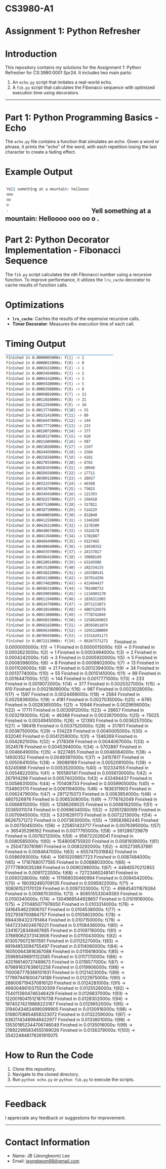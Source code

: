 # CS3980-A1
# Assignment 1: Python Refresher

# Introduction
This repository contains my solutions for the Assignment 1: Python Refresher for CS:3980:0001 Spr24. It includes two main parts: 
1. An `echo.py` script that imitates a real-world echo.
2. A `fib.py` script that calculates the Fibonacci sequence with optimized execution time using decorators.

---

# Part 1: Python Programming Basics - Echo

The `echo.py` file contains a function that simulates an echo. Given a word or phrase, it prints the "echo" of the word, with each repetition losing the last character to create a fading effect.

# Example Output
![Screenshot_ECHO](echo.png)
Yell something at a mountain: Helloooo
ooo
oo
o
.
---

# Part 2: Python Decorator Implementation - Fibonacci Sequence

The `fib.py` script calculates the nth Fibonacci number using a recursive function. To improve performance, it utilizes the `lru_cache` decorator to cache results of function calls.

# Optimizations
- **`lru_cache`**: Caches the results of the expensive recursive calls.
- **Timer Decorator**: Measures the execution time of each call.

# Timing Output
![Screenshot_FIB](fib.png)
Finished in 0.0000005000s: f(1) -> 1
Finished in 0.0000015000s: f(0) -> 0
Finished in 0.0002623000s: f(2) -> 1
Finished in 0.0003494000s: f(3) -> 2
Finished in 0.0004242000s: f(4) -> 3
Finished in 0.0005920000s: f(5) -> 5
Finished in 0.0008398000s: f(6) -> 8
Finished in 0.0009802000s: f(7) -> 13
Finished in 0.0011026000s: f(8) -> 21
Finished in 0.0012394000s: f(9) -> 34
Finished in 0.0013774000s: f(10) -> 55
Finished in 0.0015141000s: f(11) -> 89
Finished in 0.0016447000s: f(12) -> 144
Finished in 0.0017771000s: f(13) -> 233
Finished in 0.0019072000s: f(14) -> 377
Finished in 0.0020327000s: f(15) -> 610
Finished in 0.0021609000s: f(16) -> 987
Finished in 0.0023028000s: f(17) -> 1597
Finished in 0.0024499000s: f(18) -> 2584
Finished in 0.0025836000s: f(19) -> 4181
Finished in 0.0027035000s: f(20) -> 6765
Finished in 0.0028365000s: f(21) -> 10946
Finished in 0.0029656000s: f(22) -> 17711
Finished in 0.0030912000s: f(23) -> 28657
Finished in 0.0032193000s: f(24) -> 46368
Finished in 0.0033670000s: f(25) -> 75025
Finished in 0.0034945000s: f(26) -> 121393
Finished in 0.0036257000s: f(27) -> 196418
Finished in 0.0037520000s: f(28) -> 317811
Finished in 0.0038750000s: f(29) -> 514229
Finished in 0.0040005000s: f(30) -> 832040
Finished in 0.0041259000s: f(31) -> 1346269
Finished in 0.0042621000s: f(32) -> 2178309
Finished in 0.0044067000s: f(33) -> 3524578
Finished in 0.0045394000s: f(34) -> 5702887
Finished in 0.0046649000s: f(35) -> 9227465
Finished in 0.0048064000s: f(36) -> 14930352
Finished in 0.0049397000s: f(37) -> 24157817
Finished in 0.0050641000s: f(38) -> 39088169
Finished in 0.0052091000s: f(39) -> 63245986
Finished in 0.0053520000s: f(40) -> 102334155
Finished in 0.0054822000s: f(41) -> 165580141
Finished in 0.0056130000s: f(42) -> 267914296
Finished in 0.0057402000s: f(43) -> 433494437
Finished in 0.0058631000s: f(44) -> 701408733
Finished in 0.0059905000s: f(45) -> 1134903170
Finished in 0.0061194000s: f(46) -> 1836311903
Finished in 0.0062479000s: f(47) -> 2971215073
Finished in 0.0063854000s: f(48) -> 4807526976
Finished in 0.0065308000s: f(49) -> 7778742049
Finished in 0.0066815000s: f(50) -> 12586269025
Finished in 0.0068182000s: f(51) -> 20365011074
Finished in 0.0069634000s: f(52) -> 32951280099
Finished in 0.0070945000s: f(53) -> 53316291173
Finished in 0.0072213000s: f(54) -> 86267571272
Finished in 0.0073630000s: f(55) -> 139583862445
Finished in 0.0075045000s: f(56) -> 225851433717
Finished in 0.0076395000s: f(57) -> 365435296162
Finished in 0.0077765000s: f(58) -> 591286729879
Finished in 0.0079212000s: f(59) -> 956722026041
Finished in 0.0080585000s: f(60) -> 1548008755920
Finished in 0.0081939000s: f(61) -> 2504730781961
Finished in 0.0083292000s: f(62) -> 4052739537881
Finished in 0.0084647000s: f(63) -> 6557470319842
Finished in 0.0086093000s: f(64) -> 10610209857723
Finished in 0.0087484000s: f(65) -> 17167680177565
Finished in 0.0088803000s: f(66) -> 27777890035288
Finished in 0.0090298000s: f(67) -> 44945570212853
Finished in 0.0091722000s: f(68) -> 72723460248141
Finished in 0.0093128000s: f(69) -> 117669030460994
Finished in 0.0094542000s: f(70) -> 190392490709135
Finished in 0.0095922000s: f(71) -> 308061521170129
Finished in 0.0097333000s: f(72) -> 498454011879264
Finished in 0.0098703000s: f(73) -> 806515533049393
Finished in 0.0100340000s: f(74) -> 1304969544928657
Finished in 0.0101916000s: f(75) -> 2111485077978050
Finished in 0.0103314000s: f(76) -> 3416454622906707
Finished in 0.0104538000s: f(77) -> 5527939700884757
Finished in 0.0105802000s: f(78) -> 8944394323791464
Finished in 0.0107150000s: f(79) -> 14472334024676221
Finished in 0.0108436000s: f(80) -> 23416728348467685
Finished in 0.0109716000s: f(81) -> 37889062373143906
Finished in 0.0111043000s: f(82) -> 61305790721611591
Finished in 0.0112527000s: f(83) -> 99194853094755497
Finished in 0.0114060000s: f(84) -> 160500643816367088
Finished in 0.0115618000s: f(85) -> 259695496911122585
Finished in 0.0117170000s: f(86) -> 420196140727489673
Finished in 0.0118577000s: f(87) -> 679891637638612258
Finished in 0.0119906000s: f(88) -> 1100087778366101931
Finished in 0.0121423000s: f(89) -> 1779979416004714189
Finished in 0.0122975000s: f(90) -> 2880067194370816120
Finished in 0.0124281000s: f(91) -> 4660046610375530309
Finished in 0.0125526000s: f(92) -> 7540113804746346429
Finished in 0.0126837000s: f(93) -> 12200160415121876738
Finished in 0.0128302000s: f(94) -> 19740274219868223167
Finished in 0.0129652000s: f(95) -> 31940434634990099905
Finished in 0.0130916000s: f(96) -> 51680708854858323072
Finished in 0.0132259000s: f(97) -> 83621143489848422977
Finished in 0.0133601000s: f(98) -> 135301852344706746049
Finished in 0.0135016000s: f(99) -> 218922995834555169026
Finished in 0.0136379000s: f(100) -> 354224848179261915075

# How to Run the Code
1. Clone this repository.
2. Navigate to the cloned directory.
3. Run `python echo.py` or `python fib.py` to execute the scripts.

---

# Feedback
I appreciate any feedback or suggestions for improvement.

---

# Contact Information
- Name: JB (Jeongbeom) Lee
- Email: [jeongbeom98@gmail.com](mailto:jeongbeom98@gmail.com)
